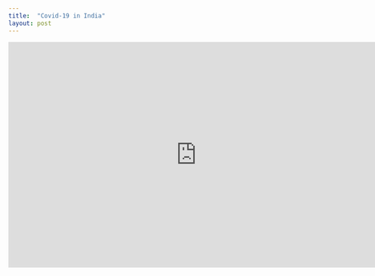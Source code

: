 ```yaml
---
title:  "Covid-19 in India"
layout: post
---
```



<iframe seamless frameborder="0" src="https://public.tableau.com/app/profile/manish.yadav3224/viz/Covid19_Dataset_16720607275870/Dashboard_India?:embed=y&:display_count=yes" width = '750' height = '450' scrolling='yes' ></iframe>
